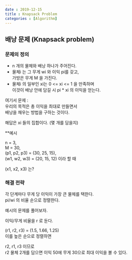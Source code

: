 ```yaml
---
date : 2019-12-15
title : Knapsack Problem
categories : [Algorithm]
---
```


## 배낭 문제 (Knapsack problem)

### 문제의 정의 

- n 개의 물체와 배낭 하나가 주어진다.  
- 물체i 는 그 무게 wi 와 이익 pi를 갖고,  
가방은 무게 M 을 가진다.  
- 물체i 의 일부인 xi는 0 <= xi <= 1 을 만족하며  
이것이 배낭 안에 담길 시 pi * xi 의 이익을 얻는다.  

여기서 문제 :  
우리의 목적은 총 이익을 최대로 만들면서  
배낭을 채우는 방법을 구하는 것이다.  

해답은 xi 들의 집합이다. (몇 개를 담을지)  


**예시

n = 3,  
M = 30,  
(p1, p2, p3) = (30, 25, 15),  
(w1, w2, w3) = (20, 15, 12) 이라 할 때  

(x1, x2, x3) 는?  


### 해결 전략  

각 단계마다 무게 당 이익이 가장 큰 물체를 택한다.  
pi/wi 의 비율 순으로 정렬한다.  

예시의 문제를 풀어보자.  

이익/무게 비율을 r 로 둔다.  

(r1, r2, r3) = (1.5, 1.66, 1.25)  
이를 높은 순으로 정렬하면  

r2, r1, r3 이므로  
r2 물체 2개를 담으면 이익 50에 무게 30으로 최대 이익을 볼 수 있다.  

